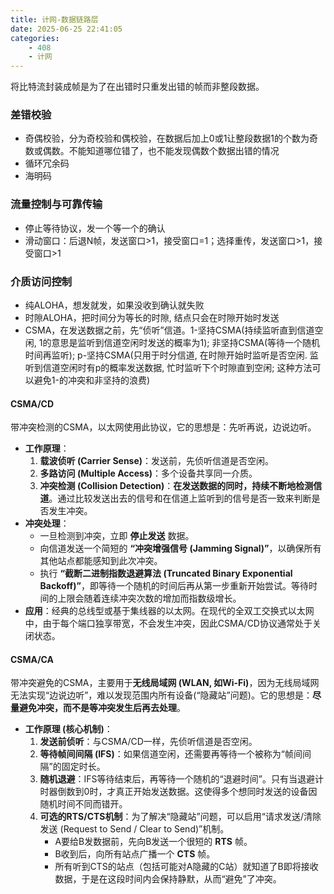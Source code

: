 ```yaml
---
title: 计网-数据链路层
date: 2025-06-25 22:41:05
categories:
    - 408
    - 计网
---
```


将比特流封装成帧是为了在出错时只重发出错的帧而非整段数据。

### 差错校验
- 奇偶校验，分为奇校验和偶校验，在数据后加上0或1让整段数据1的个数为奇数或偶数。不能知道哪位错了，也不能发现偶数个数据出错的情况
- 循环冗余码
- 海明码

### 流量控制与可靠传输
- 停止等待协议，发一个等一个的确认
- 滑动窗口：后退N帧，发送窗口>1，接受窗口=1；选择重传，发送窗口>1，接受窗口>1

### 介质访问控制
- 纯ALOHA，想发就发，如果没收到确认就失败
- 时隙ALOHA，把时间分为等长的时隙, 结点只会在时隙开始时发送
- CSMA，在发送数据之前，先“侦听”信道。1-坚持CSMA(持续监听直到信道空闲, 1的意思是监听到信道空闲时发送的概率为1); 非坚持CSMA(等待一个随机时间再监听); p-坚持CSMA(只用于时分信道, 在时隙开始时监听是否空闲. 监听到信道空闲时有p的概率发送数据, 忙时监听下个时隙直到空闲; 这种方法可以避免1-的冲突和非坚持的浪费)

#### CSMA/CD
带冲突检测的CSMA，以太网使用此协议，它的思想是：先听再说，边说边听。
* **工作原理**：
    1.  **载波侦听 (Carrier Sense)**：发送前，先侦听信道是否空闲。
    2.  **多路访问 (Multiple Access)**：多个设备共享同一介质。
    3.  **冲突检测 (Collision Detection)**：**在发送数据的同时，持续不断地检测信道**。通过比较发送出去的信号和在信道上监听到的信号是否一致来判断是否发生冲突。
* **冲突处理**：
    * 一旦检测到冲突，立即 **停止发送** 数据。
    * 向信道发送一个简短的 **“冲突增强信号 (Jamming Signal)”**，以确保所有其他站点都能感知到此次冲突。
    * 执行 **“截断二进制指数退避算法 (Truncated Binary Exponential Backoff)”**，即等待一个随机的时间后再从第一步重新开始尝试。等待时间的上限会随着连续冲突次数的增加而指数级增长。
* **应用**：经典的总线型或基于集线器的以太网。在现代的全双工交换式以太网中，由于每个端口独享带宽，不会发生冲突，因此CSMA/CD协议通常处于关闭状态。

#### CSMA/CA
带冲突避免的CSMA，主要用于**无线局域网 (WLAN, 如Wi-Fi)**，因为无线局域网无法实现“边说边听”，难以发现范围内所有设备(“隐藏站”问题)。它的思想是：**尽量避免冲突，而不是等冲突发生后再去处理**。
* **工作原理 (核心机制)**：
    1.  **发送前侦听**：与CSMA/CD一样，先侦听信道是否空闲。
    2.  **等待帧间间隔 (IFS)**：如果信道空闲，还需要再等待一个被称为“帧间间隔”的固定时长。
    3.  **随机退避**：IFS等待结束后，再等待一个随机的“退避时间”。只有当退避计时器倒数到0时，才真正开始发送数据。这使得多个想同时发送的设备因随机时间不同而错开。
    4.  **可选的RTS/CTS机制**：为了解决“隐藏站”问题，可以启用“请求发送/清除发送 (Request to Send / Clear to Send)”机制。
        * A要给B发数据前，先向B发送一个很短的 **RTS** 帧。
        * B收到后，向所有站点广播一个 **CTS** 帧。
        * 所有听到CTS的站点（包括可能对A隐藏的C站）就知道了B即将接收数据，于是在这段时间内会保持静默，从而“避免”了冲突。
